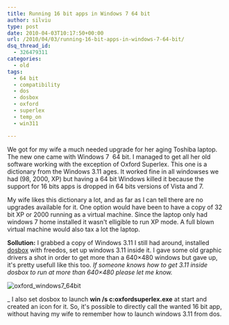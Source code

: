 ```yaml
---
title: Running 16 bit apps in Windows 7 64 bit
author: silviu
type: post
date: 2010-04-03T10:17:50+00:00
url: /2010/04/03/running-16-bit-apps-in-windows-7-64-bit/
dsq_thread_id:
  - 326479311
categories:
  - old
tags:
  - 64 bit
  - compatibility
  - dos
  - dosbox
  - oxford
  - superlex
  - temp_on
  - win311

---
```

We got for my wife a much needed upgrade for her aging Toshiba laptop. The new one came with Windows 7  64 bit. I managed to get all her old software working with the exception of Oxford Superlex. This one is a dictionary from the Windows 3.11 ages. It worked fine in all windowses we had (98, 2000, XP) but having a 64 bit Windows killed it because the support for 16 bits apps is dropped in 64 bits versions of Vista and 7.

My wife likes this dictionary a lot, and as far as I can tell there are no upgrades available for it. One option would have been to have a copy of 32 bit XP or 2000 running as a virtual machine. Since the laptop only had windows 7 home installed it wasn't elligible to run XP mode. A full blown virtual machine would also tax a lot the laptop.

**Sollution:** I grabbed a copy of Windows 3.11 I still had around, installed [dosbox](http://www.dosbox.com/) with freedos, set up windows 3.11 inside it. I gave some old graphic drivers a shot in order to get more than a 640&#215;480 windows but gave up, it's pretty usefull like this too. _If someone knows how to get 3.11 inside dosbox to run at more than 640&#215;480 please let me know._

![oxford_windows7_64bit](/blog/images/2010/oxford_windows7_64bit.jpg)

_
I also set dosbox to launch **win /s c:oxfordsuperlex.exe** at start and created an icon for it. So, it's possible to directly call the wanted 16 bit app, without having my wife to remember how to launch windows 3.11 from dos.

